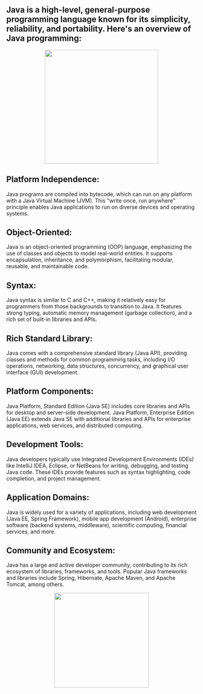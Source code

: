 ## Java is a high-level, general-purpose programming language known for its simplicity, reliability, and portability. Here's an overview of Java programming:

<div id="header" align="center">
  <img src="https://media.giphy.com/media/v1.Y2lkPTc5MGI3NjExdzMyaWUyaWI4NTc3OGoxYnExd2dmdGZnaHl3cmR0NXMwOGplenltbCZlcD12MV9pbnRlcm5hbF9naWZfYnlfaWQmY3Q9Zw/3Z1fKb6plPLM3hMbLs/giphy.gif" width = "300"/>
</div>


## Platform Independence: 
Java programs are compiled into bytecode, which can run on any platform with a Java Virtual Machine (JVM). This "write once, run anywhere" principle enables Java applications to run on diverse devices and operating systems.
## Object-Oriented: 
Java is an object-oriented programming (OOP) language, emphasizing the use of classes and objects to model real-world entities. It supports encapsulation, inheritance, and polymorphism, facilitating modular, reusable, and maintainable code.

## Syntax: 
Java syntax is similar to C and C++, making it relatively easy for programmers from those backgrounds to transition to Java. It features strong typing, automatic memory management (garbage collection), and a rich set of built-in libraries and APIs.

## Rich Standard Library:
Java comes with a comprehensive standard library (Java API), providing classes and methods for common programming tasks, including I/O operations, networking, data structures, concurrency, and graphical user interface (GUI) development.

## Platform Components: 
Java Platform, Standard Edition (Java SE) includes core libraries and APIs for desktop and server-side development. Java Platform, Enterprise Edition (Java EE) extends Java SE with additional libraries and APIs for enterprise applications, web services, and distributed computing.

## Development Tools:
Java developers typically use Integrated Development Environments (IDEs) like IntelliJ IDEA, Eclipse, or NetBeans for writing, debugging, and testing Java code. These IDEs provide features such as syntax highlighting, code completion, and project management.

## Application Domains: 
Java is widely used for a variety of applications, including web development (Java EE, Spring Framework), mobile app development (Android), enterprise software (backend systems, middleware), scientific computing, financial services, and more.

## Community and Ecosystem:
Java has a large and active developer community, contributing to its rich ecosystem of libraries, frameworks, and tools. Popular Java frameworks and libraries include Spring, Hibernate, Apache Maven, and Apache Tomcat, among others.

<div id="footer" align="center">
  <img src="https://cdn.svgporn.com/logos/java.svg" width = "250"/>
</div>



